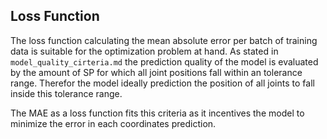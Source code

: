 ## Loss Function

The loss function calculating the mean absolute error per batch of training data is suitable for the optimization problem at hand.
As stated in `model_quality_cirteria.md` the prediction quality of the model is evaluated by the amount of SP for which all joint positions fall within an tolerance range. Therefor the model ideally prediction the position of all joints to fall inside this tolerance range.

The MAE as a loss function fits this criteria as it incentives the model to minimize the error in each coordinates prediction.